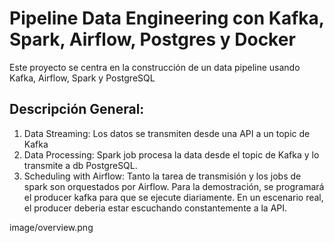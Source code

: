 # Pipeline Data Engineering con Kafka, Spark, Airflow, Postgres y Docker
Este proyecto se centra en la construcción de un data pipeline usando Kafka, Airflow, Spark y PostgreSQL
## Descripción General:

1. Data Streaming: Los datos se transmiten desde una API a un topic de Kafka
2. Data Processing: Spark job procesa la data desde el topic de Kafka y lo transmite a db PostgreSQL.
3. Scheduling with Airflow: Tanto la tarea de transmisión y los jobs de spark son orquestados por Airflow. Para la demostración, se programará el producer kafka para que se ejecute diariamente. En un escenario real, el producer deberia estar escuchando constantemente a la API.

image/overview.png
